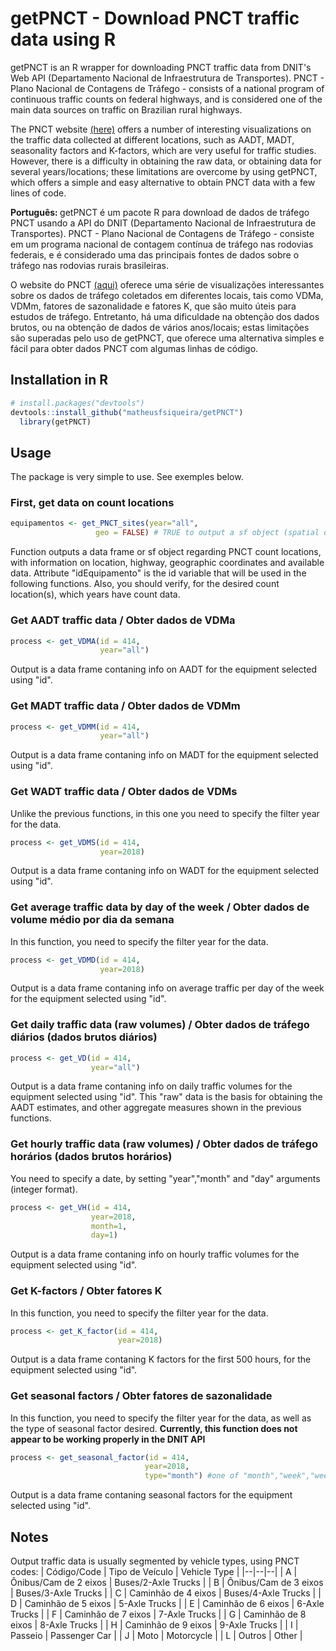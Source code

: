# getPNCT - Download PNCT traffic data using R
getPNCT is an R wrapper for downloading PNCT traffic data from DNIT's Web API (Departamento Nacional de Infraestrutura de Transportes). PNCT - Plano Nacional de Contagens de Tráfego - consists of a national program of continuous traffic counts on federal highways, and is considered one of the main data sources on traffic on Brazilian rural highways.

The PNCT website [(here)](http://servicos.dnit.gov.br/dadospnct/ContagemContinua) offers a number of interesting visualizations on the traffic data collected at different locations, such as AADT, MADT, seasonality factors and K-factors, which are very useful for traffic studies. However, there is a difficulty in obtaining the raw data, or obtaining data for several years/locations; these limitations are overcome by using getPNCT, which offers a simple and easy alternative to obtain PNCT data with a few lines of code.

<b>Português: </b> getPNCT é um pacote R para download de dados de tráfego PNCT usando a API do DNIT (Departamento Nacional de Infraestrutura de Transportes). PNCT - Plano Nacional de Contagens de Tráfego - consiste em um programa nacional de contagem contínua de tráfego nas rodovias federais, e é considerado uma das principais fontes de dados sobre o tráfego nas rodovias rurais brasileiras.

O website do PNCT [(aqui)](http://servicos.dnit.gov.br/dadospnct/ContagemContinua) oferece uma série de visualizações interessantes sobre os dados de tráfego coletados em diferentes locais, tais como VDMa, VDMm, fatores de sazonalidade e fatores K, que são muito úteis para estudos de tráfego. Entretanto, há uma dificuldade na obtenção dos dados brutos, ou na obtenção de dados de vários anos/locais; estas limitações são superadas pelo uso de getPNCT, que oferece uma alternativa simples e fácil para obter dados PNCT com algumas linhas de código.

## Installation in R
``` R
# install.packages("devtools")
devtools::install_github("matheusfsiqueira/getPNCT")
  library(getPNCT)
```
## Usage
The package is very simple to use. See exemples below.

### First, get data on count locations
```r
equipamentos <- get_PNCT_sites(year="all",
			       geo = FALSE) # TRUE to output a sf object (spatial object)
```
Function outputs a data frame or sf object regarding PNCT count locations, with information on location, highway, geographic coordinates and available data. 
Attribute "idEquipamento" is the id variable that will be used in the following functions. Also, you should verify, for the desired count location(s), which years have count data.

### Get AADT traffic data / Obter dados de VDMa
```r
process <- get_VDMA(id = 414,
                    year="all")
```
Output is a data frame contaning info on AADT for the equipment selected using "id".

### Get MADT traffic data / Obter dados de VDMm
```r
process <- get_VDMM(id = 414,
                    year="all")
```
Output is a data frame contaning info on MADT for the equipment selected using "id".

### Get WADT traffic data / Obter dados de VDMs
Unlike the previous functions, in this one you need to specify the filter year for the data.
```r
process <- get_VDMS(id = 414,
                    year=2018)
```
Output is a data frame contaning info on WADT for the equipment selected using "id".

### Get average traffic data by day of the week / Obter dados de volume médio por dia da semana
In this function, you need to specify the filter year for the data.
```r
process <- get_VDMD(id = 414,
                    year=2018)
```
Output is a data frame contaning info on average traffic per day of the week for the equipment selected using "id".

### Get daily traffic data (raw volumes) / Obter dados de tráfego diários (dados brutos diários)
```r
process <- get_VD(id = 414,
                  year="all")
```
Output is a data frame contaning info on daily traffic volumes for the equipment selected using "id". This "raw" data is the basis for obtaining the AADT estimates, and other aggregate measures shown in the previous functions.

### Get hourly traffic data (raw volumes) / Obter dados de tráfego horários (dados brutos horários)
You need to specify a date, by setting "year","month" and "day" arguments (integer format).
```r
process <- get_VH(id = 414,
                  year=2018,
                  month=1,
                  day=1)
```
Output is a data frame contaning info on hourly traffic volumes for the equipment selected using "id".

### Get K-factors / Obter fatores K
In this function, you need to specify the filter year for the data.
```r
process <- get_K_factor(id = 414,
                        year=2018)
```
Output is a data frame contaning K factors for the first 500 hours, for the equipment selected using "id".

### Get seasonal factors / Obter fatores de sazonalidade
In this function, you need to specify the filter year for the data, as well as the type of seasonal factor desired. <b> Currently, this function does not appear to be working properly in the DNIT API </b>
```r
process <- get_seasonal_factor(id = 414,
                              year=2018,
                              type="month") #one of "month","week","weekday"
```
Output is a data frame contaning seasonal factors for the equipment selected using "id".

## Notes
Output traffic data is usually segmented by vehicle types, using PNCT codes:
| Código/Code | Tipo de Veículo | Vehicle Type |
|--|--|--|
| A | Ônibus/Cam de 2 eixos | Buses/2-Axle Trucks |
| B | Ônibus/Cam de 3 eixos | Buses/3-Axle Trucks |
| C | Caminhão de 4 eixos | Buses/4-Axle Trucks |
| D | Caminhão de 5 eixos  | 5-Axle Trucks |
| E | Caminhão de 6 eixos  | 6-Axle Trucks |
| F | Caminhão de 7 eixos  | 7-Axle Trucks |
| G | Caminhão de 8 eixos  | 8-Axle Trucks |
| H | Caminhão de 9 eixos  | 9-Axle Trucks |
| I | Passeio | Passenger Car |
| J | Moto | Motorcycle |
| L | Outros | Other |

